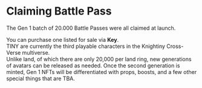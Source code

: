 # Claiming Battle Pass

The Gen 1 batch of 20.000 Battle Passes were all claimed at launch.

You can purchase one listed for sale via **Key**. \
TINY are currently the third playable characters in the Knightiny Cross-Verse multiverse. \
Unlike land, of which there are only 20,000 per land ring, new generations of avatars can be released as needed. Once the second generation is minted, Gen 1 NFTs will be differentiated with props, boosts, and a few other special things that are TBA.&#x20;
